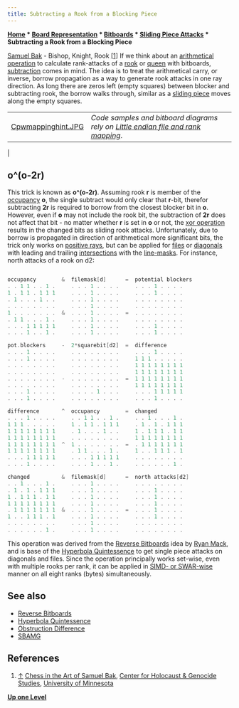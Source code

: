 ```yaml
---
title: Subtracting a Rook from a Blocking Piece
---
```

**[Home](Home "Home") \* [Board Representation](Board_Representation "Board Representation") \* [Bitboards](Bitboards "Bitboards") \* [Sliding Piece Attacks](Sliding_Piece_Attacks "Sliding Piece Attacks") \* Subtracting a Rook from a Blocking Piece**



 [](http://chgs.elevator.umn.edu/asset/viewAsset/57f3b6787d58ae5f74bf8ba9#57f3b6d77d58ae5574bf8bb6) [Samuel Bak](Category:Samuel_Bak "Category:Samuel Bak") - Bishop, Knight, Rook <a id="cite-note-1" href="#cite-ref-1">[1]</a> 
If we think about an [arithmetical operation](General_Setwise_Operations#ArithmeticalOperations "General Setwise Operations") to calculate rank-attacks of a [rook](Rook "Rook") or [queen](Queen "Queen") with bitboards, [subtraction](General_Setwise_Operations#Subtraction "General Setwise Operations") comes in mind. The idea is to treat the arithmetical carry, or inverse, borrow propagation as a way to generate rook attacks in one ray direction. As long there are zeros left (empty squares) between blocker and subtracting rook, the borrow walks through, similar as a [sliding piece](Sliding_Pieces "Sliding Pieces") moves along the empty squares.





|  |  |
| --- | --- |
| [Cpwmappinghint.JPG](Square_Mapping_Considerations "Square Mapping Considerations")  | *Code samples and bitboard diagrams rely on [Little endian file and rank mapping](Square_Mapping_Considerations#LittleEndianRankFileMapping "Square Mapping Considerations")*.
 |


## o^(o-2r)


This trick is known as **o^(o-2r)**. Assuming rook **r** is member of the [occupancy](Occupancy "Occupancy") **o**, the single subtract would only clear that **r**-bit, therefor subtracting **2r** is required to borrow from the closest blocker bit in **o**. However, even if **o** may not include the rook bit, the subtraction of **2r** does not affect that bit - no matter whether **r** is set in **o** or not, the [xor operation](General_Setwise_Operations#ExclusiveOr "General Setwise Operations") results in the changed bits as sliding rook attacks. Unfortunately, due to borrow is propagated in direction of arithmetical more significant bits, the trick only works on [positive rays](On_an_empty_Board#PositiveRays "On an empty Board"), but can be applied for [files](Files "Files") or [diagonals](Diagonals "Diagonals") with leading and trailing [intersections](General_Setwise_Operations#Intersection "General Setwise Operations") with the [line-masks](On_an_empty_Board#LineAttacks "On an empty Board"). For instance, north attacks of a rook on d2:




```C++

occupancy        &  filemask[d]      =  potential blockers
. . 1 1 . . 1 .     . . . 1 . . . .     . . . 1 . . . .
1 . 1 1 . 1 1 1     . . . 1 . . . .     . . . 1 . . . .
. 1 . . . 1 . .     . . . 1 . . . .     . . . . . . . .
. . . . . . . .     . . . 1 . . . .     . . . . . . . .
1 . . . . . . .  &  . . . 1 . . . .  =  . . . . . . . .
. 1 1 . . . 1 .     . . . 1 . . . .     . . . . . . . .
. . . 1 1 1 1 1     . . . 1 . . . .     . . . 1 . . . .
. . . 1 . . 1 .     . . . 1 . . . .     . . . 1 . . . .

pot.blockers     -  2*squarebit[d2]  =  difference
. . . 1 . . . .     . . . . . . . .     . . . 1 . . . .
. . . 1 . . . .     . . . . . . . .     1 1 1 . . . . .
. . . . . . . .     . . . . . . . .     1 1 1 1 1 1 1 1
. . . . . . . .     . . . . . . . .     1 1 1 1 1 1 1 1
. . . . . . . .  -  . . . . . . . .  =  1 1 1 1 1 1 1 1
. . . . . . . .     . . . . . . . .     1 1 1 1 1 1 1 1
. . . 1 . . . .     . . . . 1 . . .     . . . 1 1 1 1 1
. . . 1 . . . .     . . . . . . . .     . . . 1 . . . .

difference       ^  occupancy        =  changed
. . . 1 . . . .     . . 1 1 . . 1 .     . . 1 . . . 1 .
1 1 1 . . . . .     1 . 1 1 . 1 1 1     . 1 . 1 . 1 1 1
1 1 1 1 1 1 1 1     . 1 . . . 1 . .     1 . 1 1 1 . 1 1
1 1 1 1 1 1 1 1     . . . . . . . .     1 1 1 1 1 1 1 1
1 1 1 1 1 1 1 1  ^  1 . . . . . . .  =  . 1 1 1 1 1 1 1
1 1 1 1 1 1 1 1     . 1 1 . . . 1 .     1 . . 1 1 1 . 1
. . . 1 1 1 1 1     . . . 1 1 1 1 1     . . . . . . . .
. . . 1 . . . .     . . . 1 . . 1 .     . . . . . . 1 .

changed          &  filemask[d]      =  north attacks[d2]
. . 1 . . . 1 .     . . . 1 . . . .     . . . . . . . .
. 1 . 1 . 1 1 1     . . . 1 . . . .     . . . 1 . . . .
1 . 1 1 1 . 1 1     . . . 1 . . . .     . . . 1 . . . .
1 1 1 1 1 1 1 1     . . . 1 . . . .     . . . 1 . . . .
. 1 1 1 1 1 1 1  &  . . . 1 . . . .  =  . . . 1 . . . .
1 . . 1 1 1 . 1     . . . 1 . . . .     . . . 1 . . . .
. . . . . . . .     . . . 1 . . . .     . . . . . . . .
. . . . . . 1 .     . . . 1 . . . .     . . . . . . . .

```

This operation was derived from the [Reverse Bitboards](Reverse_Bitboards "Reverse Bitboards") idea by [Ryan Mack](Ryan_Mack "Ryan Mack"), and is base of the [Hyperbola Quintessence](Hyperbola_Quintessence "Hyperbola Quintessence") to get single piece attacks on diagonals and files. Since the operation principally works set-wise, even with multiple rooks per rank, it can be applied in [SIMD- or SWAR-wise](Fill_by_Subtraction "Fill by Subtraction") manner on all eight ranks (bytes) simultaneously.



## See also


* [Reverse Bitboards](Reverse_Bitboards "Reverse Bitboards")
* [Hyperbola Quintessence](Hyperbola_Quintessence "Hyperbola Quintessence")
* [Obstruction Difference](Obstruction_Difference "Obstruction Difference")
* [SBAMG](SBAMG "SBAMG")


## References


1. <a id="cite-ref-1" href="#cite-note-1">↑</a> [Chess in the Art of Samuel Bak](http://chgs.elevator.umn.edu/asset/viewAsset/57f3b6787d58ae5f74bf8ba9#57f3b6d77d58ae5574bf8bb6), [Center for Holocaust & Genocide Studies](http://www.chgs.umn.edu/), [University of Minnesota](University_of_Minnesota "University of Minnesota")

**[Up one Level](Sliding_Piece_Attacks "Sliding Piece Attacks")**







 
